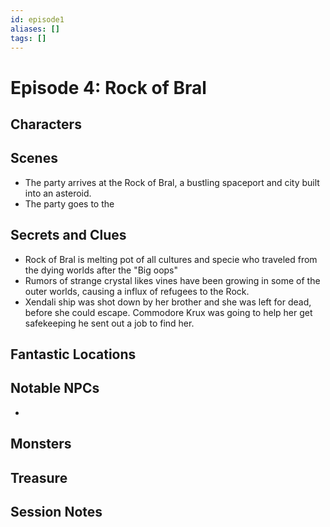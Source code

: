 ```yaml
---
id: episode1
aliases: []
tags: []
---
```



# Episode 4: Rock of Bral

## Characters

## Scenes

- The party arrives at the Rock of Bral, a bustling spaceport and city built into an asteroid.
- The party goes to the 


## Secrets and Clues 
- Rock of Bral is melting pot of all cultures and specie who traveled from the dying worlds after the "Big oops"
- Rumors of strange crystal likes vines have been growing in some of the outer worlds, causing a influx of refugees to the Rock.
- Xendali ship was shot down by her brother and she was left for dead, before she could escape. Commodore Krux was going to help her get safekeeping he sent out a job to find her.

## Fantastic Locations

## Notable NPCs
- 


## Monsters


## Treasure


## Session Notes

